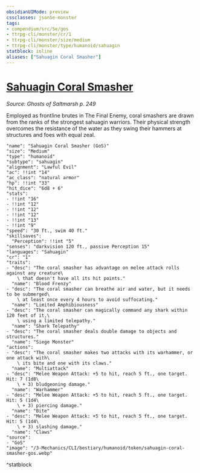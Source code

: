 ```yaml
---
obsidianUIMode: preview
cssclasses: json5e-monster
tags:
- compendium/src/5e/gos
- ttrpg-cli/monster/cr/1
- ttrpg-cli/monster/size/medium
- ttrpg-cli/monster/type/humanoid/sahuagin
statblock: inline
aliases: ["Sahuagin Coral Smasher"]
---
```

# [Sahuagin Coral Smasher](3-Mechanics\CLI\bestiary\humanoid/sahuagin-coral-smasher-gos.md)
*Source: Ghosts of Saltmarsh p. 249*  

Employed as frontline brutes in The Final Enemy, coral smashers are drawn from the ranks of the strongest sahuagin warriors. Their physical strength overcomes the resistance of the water as they swing their hammers at structures and foes with equal zeal.

```statblock
"name": "Sahuagin Coral Smasher (GoS)"
"size": "Medium"
"type": "humanoid"
"subtype": "sahuagin"
"alignment": "Lawful Evil"
"ac": !!int "14"
"ac_class": "natural armor"
"hp": !!int "33"
"hit_dice": "6d8 + 6"
"stats":
- !!int "16"
- !!int "12"
- !!int "12"
- !!int "12"
- !!int "13"
- !!int "9"
"speed": "30 ft., swim 40 ft."
"skillsaves":
  "Perception": !!int "5"
"senses": "darkvision 120 ft., passive Perception 15"
"languages": "Sahuagin"
"cr": "1"
"traits":
- "desc": "The coral smasher has advantage on melee attack rolls against any creature\
    \ that doesn't have all its hit points."
  "name": "Blood Frenzy"
- "desc": "The coral smasher can breathe air and water, but it needs to be submerged\
    \ at least once every 4 hours to avoid suffocating."
  "name": "Limited Amphibiousness"
- "desc": "The coral smasher can magically command any shark within 120 feet of it,\
    \ using a limited telepathy."
  "name": "Shark Telepathy"
- "desc": "The coral smasher deals double damage to objects and structures."
  "name": "Siege Monster"
"actions":
- "desc": "The coral smasher makes two attacks with its warhammer, or one attack with\
    \ its bite and one with its claws."
  "name": "Multiattack"
- "desc": "Melee Weapon Attack: +5 to hit, reach 5 ft., one target. Hit: 7 (1d8\
    \ + 3) bludgeoning damage."
  "name": "Warhammer"
- "desc": "Melee Weapon Attack: +5 to hit, reach 5 ft., one target. Hit: 5 (1d4\
    \ + 3) piercing damage."
  "name": "Bite"
- "desc": "Melee Weapon Attack: +5 to hit, reach 5 ft., one target. Hit: 5 (1d4\
    \ + 3) slashing damage."
  "name": "Claws"
"source":
- "GoS"
"image": "/3-Mechanics/CLI/bestiary/humanoid/token/sahuagin-coral-smasher-gos.webp"
```
^statblock